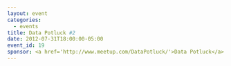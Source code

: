 ```yaml
---
layout: event
categories: 
  - events
title: Data Potluck #2
date: 2012-07-31T18:00:00-05:00
event_id: 19
sponsor: <a href='http://www.meetup.com/DataPotluck/'>Data Potluck</a>
---
```



